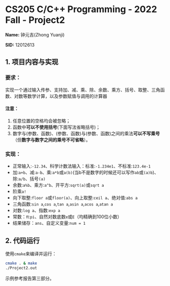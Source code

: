 # CS205 C/C++ Programming - 2022 Fall - Project2

**Name:** 钟元吉(Zhong Yuanji)

**SID:** 12012613

## 1. 项目内容与实现

### 要求：

实现一个通过输入传参、支持加、减、乘、除、余数、乘方、括号、取整、三角函数、对数等数学计算，以及参数赋值与调用的计算器

#### **注意：**

1. 任意位置的空格均会被忽略；
2. 函数中**可以不使用括号**(下面写法省略括号)；
3. 数字与(参数、函数)、(参数、函数)与(参数、函数)之间的乘法**可以不写乘号**（但**数字与数字之间的乘号不可省略**）。

### 实现：

* 正常输入:`-12.34`、科学计数法输入：标准:`-1.234e1`、不标准:`123.4e-1`
* 加:`a+b`、减:`a-b`、乘:`a*b`或`a(b)`(当b不是数字的时候还可以写作`ab`或`(a)b`)、除:`a/b`、括号`(a)`
* 余数:`a%b`、乘方:`a^b`、开平方:`sqrt(a)`或`sqrt a`
* 阶乘`a!`
* 向下取整:`floor a`或`floor(a)`、向上取整:`ceil a`、绝对值:`abs a`
* 三角函数:`sin a`,`cos a`,`tan a`,`asin a`,`acos a`,`atan a`
* 对数:`log a`、指数:`exp a`
* 常数：π:`pi`、自然对数底数`e`或`E`（均精确到100位小数）
* 结果储存：`ans`、自定义变量:`num = 1`

## 2. 代码运行

使用`cmake`来编译并运行：

```bash
cmake . & make
./Project2.out
```

示例参考报告第三部分。
